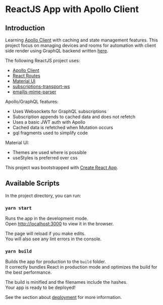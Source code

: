 # ReactJS App with Apollo Client

## Introduction

Learning [Apollo Client](https://www.apollographql.com/docs/react/) with caching and state management features. This project focus on managing devices and rooms for automation with client side render using GraphQL backend written [here](https://github.com/scorpionknifes/gqlmanage).

The following ReactJS project uses:
- [Apollo Client](https://www.apollographql.com/docs/react/)
- [React Routes](https://reactrouter.com/web/)
- [Material UI](https://material-ui.com/)
- [subscriptions-transport-ws](https://github.com/apollographql/subscriptions-transport-ws)
- [emailjs-mime-parser](https://github.com/emailjs/emailjs-mime-parser)

Apollo/GraphQL features:
- Uses Websockets for GraphQL subscriptions
- Subscription appends to cached data and does not refetch
- Uses a basic JWT auth with Apollo
- Cached data is refetched when Mutation occurs
- gql fragments used to simplify code

Material UI:
- Themes are used where is possible
- useStyles is preferred over css

This project was bootstrapped with [Create React App](https://github.com/facebook/create-react-app).

## Available Scripts

In the project directory, you can run:

### `yarn start`

Runs the app in the development mode.<br />
Open [http://localhost:3000](http://localhost:3000) to view it in the browser.

The page will reload if you make edits.<br />
You will also see any lint errors in the console.

### `yarn build`

Builds the app for production to the `build` folder.<br />
It correctly bundles React in production mode and optimizes the build for the best performance.

The build is minified and the filenames include the hashes.<br />
Your app is ready to be deployed!

See the section about [deployment](https://facebook.github.io/create-react-app/docs/deployment) for more information.
